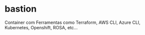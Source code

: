 # bastion
Container com Ferramentas como Terraform, AWS CLI, Azure CLI, Kubernetes, Openshift, ROSA, etc...